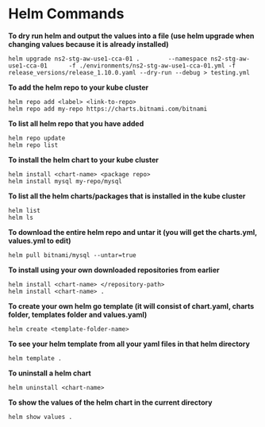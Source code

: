 # **Helm Commands**

**To dry run helm and output the values into a file (use helm upgrade when changing values because it is already installed)**

    helm upgrade ns2-stg-aw-use1-cca-01 .        --namespace ns2-stg-aw-use1-cca-01      -f ./environments/ns2-stg-aw-use1-cca-01.yml -f release_versions/release_1.10.0.yaml --dry-run --debug > testing.yml

**To add the helm repo to your kube cluster**

    helm repo add <label> <link-to-repo>
    helm repo add my-repo https://charts.bitnami.com/bitnami

**To list all helm repo that you have added**

    helm repo update
    helm repo list
    
**To install the helm chart to your kube cluster**

    helm install <chart-name> <package repo>
    helm install mysql my-repo/mysql
    
**To list all the helm charts/packages that is installed in the kube cluster**

    helm list
    helm ls

**To download the entire helm repo and untar it (you will get the charts.yml, values.yml to edit)**
    
    helm pull bitnami/mysql --untar=true

**To install using your own downloaded repositories from earlier**

    helm install <chart-name> </repository-path>
    helm install <chart-name> .

**To create your own helm go template (it will consist of chart.yaml, charts folder, templates folder and values.yaml)**

    helm create <template-folder-name>

**To see your helm template from all your yaml files in that helm directory**

    helm template .

**To uninstall a helm chart**

    helm uninstall <chart-name>

**To show the values of the helm chart in the current directory**

    helm show values .
